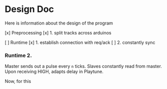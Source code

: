 # Design Doc
Here is information about the design of the program

[x] Preprocessing
[x] 1. split tracks across arduinos

[ ] Runtime
[x] 1. establish connection with req/ack
[ ] 2. constantly sync


### Runtime 2.
Master sends out a pulse every `n` ticks.
Slaves constantly read from master. Upon receiving HIGH, adapts delay in Playtune.

Now, for this
